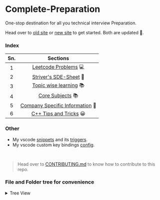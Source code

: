 # Complete-Preparation

One-stop destination for all you technical interview Preparation.

Head over to [old site](https://chetan6780.github.io/Complete-Preparation/) or [new site](https://chetan6780.gitbook.io/complete-preparation/readme) to get started. Both are updated 🚀.

### Index

| Sn. |                           Sections                            |
| :-: | :-----------------------------------------------------------: |
|  1  |          [Leetcode Problems](Leetcode/README.md) 💻           |
|  2  |         [Striver's SDE-Sheet](SDE-Sheet/README.md) 📄         |
|  3  |        [Topic wise learning](Topic-Wise/README.md) 📚         |
|  4  |          [Core Subjects](Core-Subjects/README.md) 📚          |
|  5  | [Company Specific Information](Company-specific/README.md) 🏢 |
|  6  |      [C++ Tips and Tricks](./cpp_tips_and_tricks.md) 😀       |

<!--
1. [Leetcode Problems](Leetcode/README.md) 💻
2. [Striver's SDE-Sheet](SDE-Sheet/README.md) 📄
3. [Topic wise learning](Topic-Wise/README.md) 📚
4. [Core Subjects](Core-Subjects/README.md) 📚
5. [Company Specific Information](Company-specific/README.md) 🏢
6. [C++ Tips and Tricks](./cpp_tips_and_tricks.md) 😀
-->

### Other

-   My vscode [snippets](vscode-settings/vscode_snippet_cpp.json) and its [triggers](vscode-settings/vscode_snippet_triggers.md).
-   My vscode custom key bindings [config](vscode-settings/vscode_key_bindings.json).

<br/>

> Head over to [CONTRIBUTING.md](CONTRIBUTING.md) to know how to contribute to this repo.

### File and Folder tree for convenience

<details>
  <summary>Tree View</summary>
  <pre>
.
├── Company-specific
│   ├── IAURO
│   │   └── README.md
│   ├── README.md
│   ├── RSL
│   │   ├── dsa_apti.md
│   │   ├── hr.md
│   │   ├── README.md
│   │   └── tips.md
│   └── TIAA
│       ├── README.md
│       └── TIAA Interview Exp.xlsx
├── _config.yml
├── CONTRIBUTING.md
├── Core-Subjects
│   ├── CN.md
│   ├── DBMS.md
│   ├── OS.md
│   └── README.md
├── cpp_tips_and_tricks.md
├── Important-links.md
├── Leetcode
│   ├── 100_sameTree.md
│   ├── 1010_pairsOfSongsWithTotalDurationsDivisibleBy60.md
│   ├── 101_symmetricTree.md
│   ├── 1029_twoCityScheduling.md
│   ├── 102_btLevelOrderTraversal.md
│   ├── 103_btZigzagLevelOrderTraversal.md
│   ├── 1041_robotBoundedInCircle.md
│   ├── 104_maxDepthBinaryTree.md
│   ├── 106_constructBinaryTreeFromInorderAndPostorderTraversal.md
│   ├── 107_btLevelOrderTraversalII.md
│   ├── 1081_smallestSubsequenceOfDistinctCharacters.md
│   ├── 1094_carPooling.md
│   ├── 112_pathSum.md
│   ├── 1137_nthTribonacciNumber.md
│   ├── 1143_longestCommonSubsequence.md
│   ├── 1161_maximumLevelSumOfABinaryTree.md
│   ├── 116_populatingNextRightPointer.md
│   ├── 1178_numberOfValidWordsForEachPuzzle.md
│   ├── 118_pascalsTriangle.md
│   ├── 119_pascalsTriangleII.md
│   ├── 1200_minimumAbsoluteDifference.md
│   ├── 120_triangle.md
│   ├── 121_bestTimeToBuyAndSellStock.md
│   ├── 122_bestTimeToBuySellStockII.md
│   ├── 123_bestTimeToBuySellStockIII.md
│   ├── 1286_iteratorForCombination.md
│   ├── 1289_minimumFallingPathSumII.md
│   ├── 128_longestConsecutiveSequence.md
│   ├── 1295_findNumbersWithEvenNumberOfDigits.md
│   ├── 129_sumRootToLeafNumbers.md
│   ├── 12_integerToRoman.md
│   ├── 1305_allElementsInTwoBinarySearchTrees.md
│   ├── 130_surroundedRegions.md
│   ├── 131_palindromePartitioning.md
│   ├── 1332_removePalindromicSubsequences.md
│   ├── 1337_theKWeakestRowsInAMatrix.md
│   ├── 133_cloneGraph.md
│   ├── 134_gasStation.md
│   ├── 1359_countAllValidPickupAndDeliveryOption.md
│   ├── 1365_howMenyNumbersAreSmallerThanTheCurrentNumber.md
│   ├── 136_singleNumber.md
│   ├── 1379_findACorrespondingNodeOfABinaryTreeInACloneOfThatTree.md
│   ├── 1389_createTargetArrayInTheGivenOrder.md
│   ├── 138_copyLinkedListWithRandomPointer.md
│   ├── 1413_minimumValueToGetPositiveStepByStepSum.md
│   ├── 141_linkedListCycle.md
│   ├── 142_linkedListCycleII.md
│   ├── 1431_kidsWithTheGreatestNumberOfCandies.md
│   ├── 143_reorderList.md
│   ├── 144_binaryTreePreorderTraversal.md
│   ├── 145_binaryTreePostorderTraversal.md
│   ├── 1470_shuffleTheArray.md
│   ├── 1480_runningSumArr.md
│   ├── 148_sortList.md
│   ├── 1512_numberOfGoodPairs.md
│   ├── 152_maximumProductSubarray.md
│   ├── 15_3sum.md
│   ├── 155_minStack.md
│   ├── 1572_matrixDiagonalSum.md
│   ├── 1578_minimumTimeToMakeRopeColorful.md
│   ├── 1658_minimumOperationsToReduceXToZero.md
│   ├── 165_compareVersionNumbers.md
│   ├── 1663_smallestStringWithAGivenNumericValue.md
│   ├── 1672_richestCustomerWealth.md
│   ├── 1675_minimizeDeviationInArray.md
│   ├── 167_twoSumII_inputArrayIsSorted.md
│   ├── 1696_jumpGameVI.md
│   ├── 169_majorityElement.md
│   ├── 1710_maximumUnitsOnATruck.md
│   ├── 171_excelSheetColumnNumber.md
│   ├── 1732_findHighestAltitude.md
│   ├── 1770_maxScoreForMultiplicationOperation.md
│   ├── 1773_countItemsMatchingARule.md
│   ├── 1832_checkIfSentenceIsPanagram.md
│   ├── 18_4sum.md
│   ├── 1854_maximumPopulationYear.md
│   ├── 1886_determineWhetherMatrixCanBeObtainedByRotation.md
│   ├── 188_bestTimeToBuyAndSellStockIV.md
│   ├── 189_rotateArray.md
│   ├── 190_reverseBits.md
│   ├── 191_numberOf1Bits.md
│   ├── 1920_buildArrayFromPermutation.md
│   ├── 1929_ConcatenationOfArray.md
│   ├── 1971_findIfPathExistsInGraph.md
│   ├── 198_houseRobber.md
│   ├── 199_binaryTreeRightSideView.md
│   ├── 19_removeNthNodeFromEndOfList.md
│   ├── 1_twoSum.md
│   ├── 203_removeLinkedListElement.md
│   ├── 206_reverseLinkedList.md
│   ├── 20_validParentheses.md
│   ├── 210_courseScheduleII.md
│   ├── 217_containsDuplicate.md
│   ├── 219_containsDuplicateII.md
│   ├── 21_mergeTwoSortedList.md
│   ├── 221_maximalSquare.md
│   ├── 222_countCompleteTreeNodes.md
│   ├── 226_invertBinaryTree.md
│   ├── 227_basicCalculatorII.md
│   ├── 228_summaryRanges.md
│   ├── 229_majorityElementII.md
│   ├── 22_generateParentheses.md
│   ├── 230_kthSmallestElementInABST.md
│   ├── 231_powerOfTwo.md
│   ├── 232_implementQueueUsingStacks.md
│   ├── 234_palindromeLinkedList.md
│   ├── 235_lowestCommonAncestorOfBst.md
│   ├── 236_lowestCommonAncestorOfABinaryTree.md
│   ├── 237_deleteNodeInLL.md
│   ├── 238_productOfArrayExceptSelf.md
│   ├── 242_validAnagram.md
│   ├── 24_swapNodesInPairs.md
│   ├── 258_addDigits.md
│   ├── 260_singleNumberIII.md
│   ├── 268_missingNumber.md
│   ├── 26_removeDuplicatesFromSortedArray.md
│   ├── 278_firstBadVersion.md
│   ├── 283_moveZeros.md
│   ├── 287_findDuplicateNumber.md
│   ├── 290_wordPattern.md
│   ├── 2_addWtoNumbers.md
│   ├── 304_rangeSumQuery2D_Immutable.md
│   ├── 309_bestTimeToBuyAndSellStockWithCooldown.md
│   ├── 310_minimumHeightTrees.md
│   ├── 316_removeDuplicateLetters.md
│   ├── 31_nextPermutation.md
│   ├── 322_coinChange.md
│   ├── 329_longestIncreasingPathInAMatrix.md
│   ├── 338_countingBits.md
│   ├── 342_powerOfFour.md
│   ├── 344_reverseString.md
│   ├── 350_intersectionOfTwoArraysII.md
│   ├── 35_searchInsertPosition.md
│   ├── 36_validSudoku.md
│   ├── 37_sudokuSolver.md
│   ├── 382_linkedListRandomNode.md
│   ├── 383_ransomNote.md
│   ├── 387_firstUniqueCharacterInAString.md
│   ├── 389_findTheDifference.md
│   ├── 392_isSubsequence.md
│   ├── 39_combinationSum.md
│   ├── 3_longestSubstringWithoutRepeatingCharacters.md
│   ├── 402_removeKDigits.md
│   ├── 404_sumOfLeftLeaves.md
│   ├── 413_arithmeticSlices.md
│   ├── 429_naryTreeLevelTraversal.md
│   ├── 42_trappingRainWater.md
│   ├── 438_findAllAnagramsInAString.md
│   ├── 441_arrangingCoins.md
│   ├── 448_findAllNumbersDisappearedInAnArray.md
│   ├── 450_deleteNodeInBst.md
│   ├── 452_minimumNumberOfArrowsToBurstBalloons.md
│   ├── 454_4sumII.md
│   ├── 461_hammingDistance.md
│   ├── 46_permutations.md
│   ├── 485_maxConsecutiveOnes.md
│   ├── 48_rotate_image.md
│   ├── 492_constructTheRectangle.md
│   ├── 493_reversePairs.md
│   ├── 50_powXn.md
│   ├── 515_findLargestValueInEachTreeRow.md
│   ├── 518_coinChange2.md
│   ├── 51_nQueens.md
│   ├── 525_contiguousArray.md
│   ├── 52_nQueensII.md
│   ├── 532_kdiffPairsInAnArray.md
│   ├── 53_maximumSubarray.md
│   ├── 540_singleElementInASortedArray.md
│   ├── 542_01Matrix.md
│   ├── 547_numberOfProvinces.md
│   ├── 551_studentAttendanceRecordI.md
│   ├── 557_reverseWordsInString.md
│   ├── 560_subarraySumEqualsK.md
│   ├── 566_reshapeMatrix.md
│   ├── 567_permutationInString.md
│   ├── 56_mergeIntervals.md
│   ├── 576_outOfBoundaryPaths.md
│   ├── 605_canPlaceFlowers.md
│   ├── 617_mergeTwoBinaryTrees.md
│   ├── 61_rotateList.md
│   ├── 62_uniquePaths.md
│   ├── 637_averageOfLevels.md
│   ├── 63_uniquePathII.md
│   ├── 64_minimumPathSum.md
│   ├── 653_twoSumIV.md
│   ├── 662_maxWidthOfBinaryTree.md
│   ├── 668_kthSmallestNumberInMultiplicationTable.md
│   ├── 682_baseballGame.md
│   ├── 695_maxAreaOfIsland.md
│   ├── 700_searchInABinarySearchTree.md
│   ├── 701_insertIntoABinarySearchTree.md
│   ├── 704_binarySearch.md
│   ├── 705_designHashSet.md
│   ├── 706_designHashMap.md
│   ├── 70_climbingStairs.md
│   ├── 71_simplifyPath.md
│   ├── 721_accountsMerge.md
│   ├── 733_flood_Fill.html
│   ├── 733_flood_Fill.txt
│   ├── 739_dailyTemperatures.md
│   ├── 73_setMatrixZeroes.md
│   ├── 740_deleteAndEarn.md
│   ├── 746_minCostClimbingStairs.md
│   ├── 74_search2DMatrix.md
│   ├── 75_sortColors.md
│   ├── 76_minimumWindowSubstring.md
│   ├── 77_combinations.md
│   ├── 784_letterCasePermutation.MD
│   ├── 78_subsets.md
│   ├── 790_dominoAndTrominoTiling.md
│   ├── 792_numberOfMatchingSubsequences.md
│   ├── 797_allPathsFromSourceToTarget.md
│   ├── 799_champagneTower.md
│   ├── 82_removeDuplicatesFromSortedListII.md
│   ├── 832_flippingAnImage.md
│   ├── 83_removeDuplicatesFromSortedList.md
│   ├── 856_scoreOfParentheses.md
│   ├── 867_transposeMatrix.md
│   ├── 86_partitionList.md
│   ├── 875_kokoEatingBananas.md
│   ├── 876_middleOfTheLinkedList.md
│   ├── 881_boatsToSavePeople.md
│   ├── 88_mergeSortedArray.md
│   ├── 8_stringToInteger.md
│   ├── 91_decodeWays.md
│   ├── 931_minimumFallingPathSum.md
│   ├── 938_rangeSumOfBst.md
│   ├── 946_validateStackSequences.md
│   ├── 94_binaryTreeInorderTraversal.md
│   ├── 96_uniqueBinarySearchTrees.md
│   ├── 977_squaresOfASortedArray.md
│   ├── 97_interleavingString.md
│   ├── 980_uniquePathsIII.md
│   ├── 986_intervalListIntersections.md
│   ├── 989_addToArrayFormOfInteger.md
│   ├── 98_validateBinarySearchTree.md
│   ├── 991_brokenCalculator.md
│   ├── 994_rotatingOranges.md
│   ├── 997_findTheTownJudge.md
│   ├── 99_recoverBinarySearchTree.md
│   ├── generalApproachToLevelOrder.md
│   └── README.md
├── LICENSE
├── README.md
├── SDE-Sheet
│   ├── DAY_1
│   │   ├── 1_setMatrixZeros.md
│   │   ├── 2_pascalTriangle.md
│   │   ├── 3_nextPermutation.md
│   │   ├── 4_kadanesAlgorithm.md
│   │   ├── 5_sort012.md
│   │   └── 6_buyAndSellStock.md
│   ├── DAY_10
│   │   ├── 1_permutations.md
│   │   ├── 2_nQueenProblem.md
│   │   └── 3_validSudoku.md
│   ├── DAY_11
│   │   ├── 1_nthRootOfM.md
│   │   ├── 2_matrixMedian.md
│   │   ├── 3_singleElementInSortedArray.md
│   │   ├── 4_searchInRotatedSortedArray.md
│   │   ├── 5_medianOfTwoSortedArray.md
│   │   ├── 6_kthElementOfTwoSortedArrays.md
│   │   ├── 7_allocatePages.md
│   │   └── 8_aggressiveCows.md
│   ├── DAY_12
│   │   ├── 1_heapImplementation.md
│   │   ├── 2_kthLargestElement.md
│   │   ├── 3_kMaxSumCombinations.md
│   │   ├── 4_findMedianInDataStream.md
│   │   ├── 5_mergeKSortedArrays.md
│   │   └── 6_kMostFrequentElements.md
│   ├── DAY_13
│   │   ├── 1_stackArrayImplementation.md
│   │   ├── 2_queueArrayImplementation.md
│   │   ├── 3_stackUsingQueue.md
│   │   ├── 4_queueUsingStack.md
│   │   ├── 5_balancedParenthesis.md
│   │   ├── 6_nextGreaterElement.md
│   │   └── 7_sortAStack.md
│   ├── DAY_14
│   │   ├── 10_theCelebrityProblem.md
│   │   ├── 1_nextSmallerElement.md
│   │   ├── 2_lruCache.md
│   │   ├── 3_lfuCache.md
│   │   ├── 4_largestRectangleInHistogram.md
│   │   ├── 5_slidingWindowMaximum.md
│   │   ├── 6_minStack.md
│   │   ├── 7_rottenOrange.md
│   │   ├── 8_stockSpanProblem.md
│   │   └── 9_maxOfMinOfEveryWindow.md
│   ├── DAY_15
│   │   ├── 1_reverseWord.md
│   │   ├── 2_longestPalindromicSubstring.md
│   │   ├── 3_romanToInt.md
│   │   ├── 4_atoiImplementation.md
│   │   ├── 5_lcp.md
│   │   └── 6_rabinKarp.md
│   ├── DAY_16
│   │   ├── 1_zFunction.md
│   │   ├── 2_KMP.md
│   │   ├── 4_checkAnagrams.md
│   │   ├── 5_countAndSay.md
│   │   └── 6_compareVersionNumber.md
│   ├── DAY_17
│   │   ├── 10_maxWidthOfBinaryTree.md
│   │   ├── 1_inorderTraversal.md
│   │   ├── 2_preorderTraversal.md
│   │   ├── 3_postorderTraversal.md
│   │   ├── 4_leftViewOfBinaryTree.md
│   │   ├── 5_bottomViewOfBinaryTree.md
│   │   ├── 6_topViewOfBinaryTree.md
│   │   ├── 7_3traversalInOne.md
│   │   ├── 8_verticalOrderTraversal.md
│   │   └── 9_rootToNodePath.md
│   ├── DAY_2
│   │   ├── 2_mergeIntervals.md
│   │   ├── 3_mergeSortedArrays.md
│   │   ├── 4_findDuplicateInArray.md
│   │   ├── 5_repeatingAndMissingNumber.md
│   │   └── 6_countInversions.md
│   ├── DAY_3
│   │   ├── 1_searchIn2DMatrix.md
│   │   ├── 2_powXN.md
│   │   ├── 3_majorityElementN2.md
│   │   ├── 4_majorityElementN3.md
│   │   ├── 5_gridUniquePath.md
│   │   └── 6_reversePairs.md
│   ├── DAY_4
│   │   ├── 1_2sum.md
│   │   ├── 2_4sum.md
│   │   ├── 3_LongestConsecutiveSequence.md
│   │   ├── 4_largestSubarrayZeroSum.md
│   │   ├── 5_countNoOfSubArrayWithGivenXOR.md
│   │   └── 6_longestSubstringWithoutRepeat.md
│   ├── DAY_5
│   │   ├── 1_ReverseLinkedList.md
│   │   ├── 2_findMiddleOfLinkedList.md
│   │   ├── 3_mergeTWoSortedLists.md
│   │   ├── 4_removeNthNodeFromBack.md
│   │   ├── 5_deleteGivenNode.md
│   │   └── 6_addTwoNumbersAsLList.md
│   ├── DAY_6
│   │   ├── 1_findIntersectionPointOfYLinkedList.md
│   │   ├── 2_detectCycleInLL.md
│   │   ├── 4_isLLPalindrome.md
│   │   ├── 5_startingPointOfLL.md
│   │   └── 6_flatteningOfLL.md
│   ├── DAY_7
│   │   ├── 1_rotateLL.md
│   │   ├── 2_cloneLLWithRandomAndNextPointer.md
│   │   ├── 3_3sum.md
│   │   ├── 4_trappingRainwater.md
│   │   └── 6_removeDuplicates.md
│   ├── DAY_8
│   │   ├── 1_N_meeting_in_one_room.md
│   │   ├── 2_minimum_platforms.md
│   │   ├── 3_job_sequencing.md
│   │   ├── 4_fractional_knapsack.md
│   │   └── 5_minimum_coins.md
│   ├── DAY_9
│   │   ├── 1_subsetSum.md.md
│   │   ├── 2_subsetSumII.md
│   │   ├── 3_combinationSumI.md
│   │   ├── 4_combinationSumII.md
│   │   ├── 5_palindromePartitioning.md
│   │   └── 6_kthPermutationSequence.md
│   ├── README.md
│   └── SDE-SHEET.pdf
├── test.cpp
├── Topic-Wise
│   ├── Binary_search
│   │   ├── 1_binarySearch.md
│   │   ├── 2_firstAndLastOccur.md
│   │   ├── 3_numberOfTimesRotated.md
│   │   ├── 4_findInRotated.md
│   │   └── README.md
│   ├── Disjoint_Set_Union
│   │   └── DSU.md
│   ├── Dynamic_Programming
│   │   ├── AV1_01knapsack.md
│   │   ├── AV10_coinChange_II.md
│   │   ├── AV11_longestCommonSubSequence.md
│   │   ├── AV12_longestCommonSubstring.md
│   │   ├── AV13_printLCS.md
│   │   ├── AV14_shortestCommonSupersequence.md
│   │   ├── AV15_minDelAndIns.md
│   │   ├── AV16_longestPalindromicSubsequence.md
│   │   ├── AV17_minDelToMakePalindrome.md
│   │   ├── AV18_printSCS.md
│   │   ├── AV19_longestRepeatedSubsequence.md
│   │   ├── AV20_matrixChainMultiplication.md
│   │   ├── AV21_Palindrome_Partitioning.md
│   │   ├── AV22_booleanParenthesization.md
│   │   ├── AV23_scrambleString.md
│   │   ├── AV24_eggDroping.md
│   │   ├── AV25_diameterOfBinaryTree.md
│   │   ├── AV26_maximumPathSum.md
│   │   ├── AV27_maxPathSumLeafNode.md
│   │   ├── AV2_subSetSum.md
│   │   ├── AV3_equalSumPartition.md
│   │   ├── AV4_countSubSetSumWithGivenSum.md
│   │   ├── AV5_minSubSetSumDifference.md
│   │   ├── AV6_countSubsetWithGivenDifference.md
│   │   ├── AV7_unboundedKnapsack.md
│   │   ├── AV8_rodCutting.md
│   │   ├── AV9_coinChange_I.md
│   │   └── README.md
│   ├── Dynamic_programming_TUF
│   │   ├── 10_MinimumPathSum.md
│   │   ├── 11.triangle.md
│   │   ├── 12_MaximumPathSum.md
│   │   ├── 13_chocolatePickup.md
│   │   ├── 14_subsetSumEqualsK.md
│   │   ├── 15_PartitionEqualSubsetSum.md
│   │   ├── 16_MinimumSubsetSumDifference.md
│   │   ├── 17_CountSubsetWithTargetSum.md
│   │   ├── 18_PartitionWithGivenDifference.md
│   │   ├── 19_0-1Knapsack.md
│   │   ├── 1_fibonacciNumbers.md
│   │   ├── 20_MinimumElements.md
│   │   ├── 21_TargetSum.md
│   │   ├── 22_coinChangeII.md
│   │   ├── 23_UnboundedKnapsack.md
│   │   ├── 24_RodCutting.md
│   │   ├── 25_LongestCommonSubsequence.md
│   │   ├── 26_PrintLCS.md
│   │   ├── 27_LongestCommonSubstring.md
│   │   ├── 28_LongestPalindromicSubsequence.md
│   │   ├── 29_minimumInsertionsToMakeAStringPalindrome.md
│   │   ├── 2_climbingStairs.md
│   │   ├── 30_deletionAndInsertionsRequireToConvertStringAToStringB.md
│   │   ├── 31_ShortestCommonSupersequence.md
│   │   ├── 32_DistinctSubsequences.md
│   │   ├── 33_EditDistance.md
│   │   ├── 3_frogJump.md
│   │   ├── 4_KfrogJump.md
│   │   ├── 5_MaximumSum.md
│   │   ├── 6_HouseRobberII.md
│   │   ├── 7_ninjasTraining.md
│   │   ├── 8_UniquePaths.md
│   │   ├── 9_UniquePathII.md
│   │   └── README.MD
│   ├── graph
│   │   ├── R10_bipartiteGraphDfs.md
│   │   ├── R11_topoSortDFS.md
│   │   ├── R12_topoSortBFS.md
│   │   ├── R13_shortedPathUndirectedUnitWt.md
│   │   ├── R14_shortestPathDAG.md
│   │   ├── R15_Dijkstra's_Algorithm.md
│   │   ├── R16_primsAlgo.md
│   │   ├── R17_primsAlgoEfficient.md
│   │   ├── R17_zprimsAlgoWeightedEdgeGFG.md
│   │   ├── R18_KruskalAlgo.md
│   │   ├── R19_bridges.md
│   │   ├── R1_AdjacencyListRepresentation.md
│   │   ├── R20_articulation.md
│   │   ├── R21_kosaraju.md
│   │   ├── R22_bellmanFord.md
│   │   ├── R2_AdjacencyMatrixRepresentation.md
│   │   ├── R3_BreadthFirstSearch.md
│   │   ├── R4_DepthFirstSearch.md
│   │   ├── R5_cycleDetectionUGBFS.md
│   │   ├── R6_cycleDetectionUGDFS.md
│   │   ├── R7_cycleDetectionDGBFS.md
│   │   ├── R8_cycleDetectionDGDFS.md
│   │   └── R9_bipartiteGraphBfs.md
│   ├── heap
│   │   ├── 1_kth_smallest.md
│   │   ├── 2_k_largest_elments.md
│   │   ├── 3_sort_k_sorted_array.md
│   │   ├── 4_k_closest_elements.md
│   │   ├── 5_top_k_frequent_element.md
│   │   ├── 6_frequency_sort.md
│   │   ├── 7_k_closest_point_to_origin.md
│   │   ├── 8_connect_ropes_to_minimize_cost.md
│   │   ├── 9_sum_between_k1_and_k2.md
│   │   ├── creation_heap.md
│   │   └── insertion_and_deletion_in_heap.md
│   ├── linked_list
│   │   ├── 1_Print_ll.md
│   │   ├── 2_reverse_ll.md
│   │   ├── 3_rotate_clockwise.md
│   │   ├── 4_occurance_of_integer_in_ll.md
│   │   ├── 5_pairwise_swap_element.md
│   │   └── LinkedListFunctions.cpp
│   ├── Miscellaneous
│   │   ├── README.md
│   │   └── recursion.md
│   ├── Number_Theory
│   │   ├── 1_PrimalityTest.md
│   │   ├── 2_SieveOfEratosthenes.md
│   │   ├── 3_PrimeFactorization.md
│   │   └── README.md
│   ├── queue
│   │   ├── 1_generate_binary_numbers.md
│   │   ├── 2_maximum_sum.md
│   │   ├── 3_reverse_first_k_elements.md
│   │   ├── 4_maximum_of_all_subarray_size_k.md
│   │   ├── 5_Steps_by_Knight.md
│   │   ├── queueImplimentation.cpp
│   │   └── README.md
│   ├── README.md
│   ├── recursion
│   │   ├── AV10_letter_case_permutation.md
│   │   ├── AV11_balanced_parenthesis.md
│   │   ├── AV12_nbit_binary.md
│   │   ├── AV13_josephas_problem.md
│   │   ├── AV1_sort_an_array.md
│   │   ├── AV2_sort_a_stack.md
│   │   ├── AV3_delete_middle_element_of_stack.md
│   │   ├── AV4_reverse_the_stack.md
│   │   ├── AV5_kth_symbol_in_grammar.md
│   │   ├── AV6_tower_of_hanoi.md
│   │   ├── AV7_subset_of_string.md
│   │   ├── AV8_permutations_with_spaces.md
│   │   ├── AV9_permutation_with_case_change.md
│   │   └── README.md
│   ├── Sorting_Algorithms
│   │   ├── 1_BubbleSort.md
│   │   ├── 2_SelectionSort.md
│   │   ├── 3_InsertionSort.md
│   │   ├── 4_MergeSort.md
│   │   ├── 5_QuickSort.md
│   │   ├── 6_HeapSort.md
│   │   └── README.md
│   ├── stack
│   │   ├── 1_next_greater_element.md
│   │   ├── 2_next_greater_element.md
│   │   ├── 3_nearest_smaller_element.md
│   │   ├── 4_nearest_smaller_element.md
│   │   ├── 5_stock_span_problem.md
│   │   ├── 6_maximum_area_of_histogram.md
│   │   ├── 7_max_area_rectangle.md
│   │   ├── 8_minimum_element_in_stack.md
│   │   ├── 9_maximum_of_minimum_for_every_window_size.md
│   │   ├── README.md
│   │   ├── StackFunctions.cpp
│   │   ├── stackFunctions.md
│   │   └── StackFunctionsUserDefStack.cpp
│   ├── tree
│   │   ├── 1_count_nodes.md
│   │   ├── 2_right_view_of_binary_tree.md
│   │   ├── 3_mirror_view.md
│   │   ├── 4_diameter_of_binary_tree.md
│   │   ├── 5_sum_tree.md
│   │   ├── 6_spiral_print.md
│   │   ├── 7_tree_identical.md
│   │   ├── 8_root_to_leaf_path_sum.md
│   │   ├── binary_tree.cpp
│   │   ├── deletion_in_bt.md
│   │   ├── diameter_of_bt.md
│   │   ├── insertion_in_bt.md
│   │   ├── lca_in_bt.md
│   │   ├── left_right_top_bottom_view.md
│   │   ├── Level_order_traversal_bt.md
│   │   ├── mirror_of_bt.md
│   │   └── traversal_in_bt.md
│   └── Trie
│       └── 1_implementTrie.md
├── vscode-setting-linux
│   ├── key_bindings.json
│   └── setting.json
└── vscode-settings-windows
    ├── settings.json
    ├── vscode_key_bindings.json
    ├── vscode_snippet_cpp.json
    └── vscode_snippet_triggers.md

  </pre>

</details>
